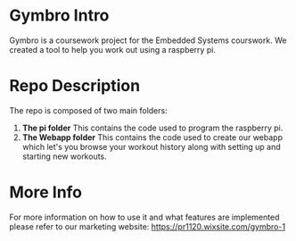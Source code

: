 # **Gymbro Intro**
Gymbro is a coursework project for the Embedded Systems courswork. We created a tool to help you work out using a raspberry pi.

# **Repo Description**
The repo is composed of two main folders:
1. **The pi folder**
  This contains the code used to program the raspberry pi.
2. **The Webapp folder**
  This contains the code used to create our webapp which let's you browse your workout history along with setting up and starting new workouts.

# **More Info**
For more information on how to use it and what features are implemented please refer to our marketing website: 
https://pr1120.wixsite.com/gymbro-1 
